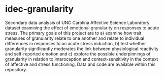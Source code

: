 # idec-granularity

Secondary data analysis of UNC Carolina Affective Science Laboratory dataset examining the effect of emotional granularity on responses to acute stress. The primary goals of this project are to a) examine how trait measures of granularity relate to one another and relate to individual differences in responses to an acute stress induction, b) test whether granularity significantly moderates the link between physiological reactivity and self-reported emotion and c) explore the possible underpinnings of granularity in relation to interoception and context-sensitivity in the context of affective and stress functioning. Data and code are available within this repository.

